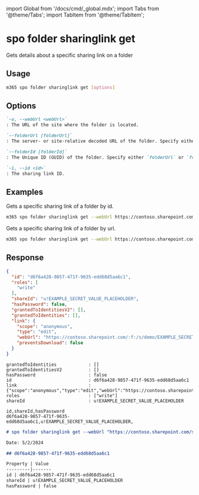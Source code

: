 <!-- DISCLAIMER: All secrets, passwords, and sensitive values in this document are examples only and not real credentials. -->
import Global from '/docs/cmd/_global.mdx';
import Tabs from '@theme/Tabs';
import TabItem from '@theme/TabItem';

# spo folder sharinglink get

Gets details about a specific sharing link on a folder

## Usage

```sh
m365 spo folder sharinglink get [options]
```

## Options

```md definition-list
`-u, --webUrl <webUrl>`
: The URL of the site where the folder is located.

`--folderUrl [folderUrl]`
: The server- or site-relative decoded URL of the folder. Specify either `folderUrl` or `folderId` but not both.

`--folderId [folderId]`
: The Unique ID (GUID) of the folder. Specify either `folderUrl` or `folderId` but not both.

`-i, --id <id>`
: The sharing link ID.
```

<Global />

## Examples

Gets a specific sharing link of a folder by id.

```sh
m365 spo folder sharinglink get --webUrl https://contoso.sharepoint.com/sites/demo --id 45fa6aed-362f-48b1-b04e-6da85a526506 --folderId daebb04b-a773-4baa-b1d1-3625418e3234
```

Gets a specific sharing link of a folder by url.

```sh
m365 spo folder sharinglink get --webUrl https://contoso.sharepoint.com/sites/demo --id 45fa6aed-362f-48b1-b04e-6da85a526506 --folderUrl "/sites/demo/shared documents/folder"
```

## Response

<Tabs>
  <TabItem value="JSON">

  ```json
  {
    "id": "d6f6a428-9857-471f-9635-edd68d5aa6c1",
    "roles": [
      "write"
    ],
    "shareId": "u!EXAMPLE_SECRET_VALUE_PLACEHOLDER",
    "hasPassword": false,
    "grantedToIdentitiesV2": [],
    "grantedToIdentities": [],
    "link": {
      "scope": "anonymous",
      "type": "edit",
      "webUrl": "https://contoso.sharepoint.com/:f:/s/demo/EXAMPLE_SECRET_VALUE_PLACEHOLDER",
      "preventsDownload": false
    }
  }
  ```

  </TabItem>
  <TabItem value="Text">

  ```text
  grantedToIdentities            : []
  grantedToIdentitiesV2          : []
  hasPassword                    : false
  id                             : d6f6a428-9857-471f-9635-edd68d5aa6c1
  link                           : {"scope":"anonymous","type":"edit","webUrl":"https://contoso.sharepoint.com/:f:/s/demo/EXAMPLE_SECRET_VALUE_PLACEHOLDER","preventsDownload":false}
  roles                          : ["write"]
  shareId                        : u!EXAMPLE_SECRET_VALUE_PLACEHOLDER
  ```

  </TabItem>
  <TabItem value="CSV">

  ```csv
  id,shareId,hasPassword
  d6f6a428-9857-471f-9635-edd68d5aa6c1,u!EXAMPLE_SECRET_VALUE_PLACEHOLDER,
  ```

  </TabItem>
  <TabItem value="Markdown">

  ```md
  # spo folder sharinglink get --webUrl "https://contoso.sharepoint.com/sites/demo" --id "d6f6a428-9857-471f-9635-edd68d5aa6c1" --folderUrl "/sites/demo/shared documents/Test"

  Date: 5/2/2024

  ## d6f6a428-9857-471f-9635-edd68d5aa6c1

  Property | Value
  ---------|-------
  id | d6f6a428-9857-471f-9635-edd68d5aa6c1
  shareId | u!EXAMPLE_SECRET_VALUE_PLACEHOLDER
  hasPassword | false
  ```

  </TabItem>
</Tabs>
